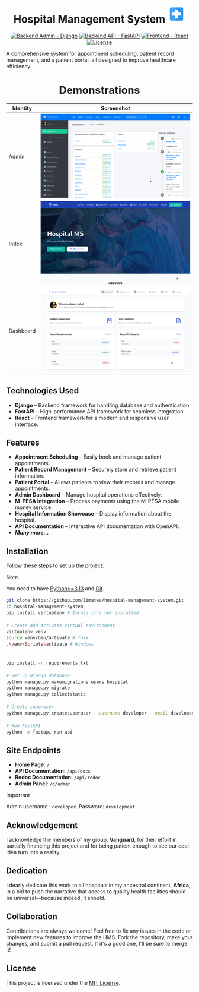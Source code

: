 <h1 align="center">Hospital Management System <img src="hospital/static/hospital/img/logo.png" width="48px"/> </h1>

<p align="center">
<a href=""><img alt="Backend Admin - Django" src="https://img.shields.io/static/v1?logo=django&color=Blue&message=Admin&label=Django"/></a>
<a href=""><img alt="Backend API - FastAPI" src="https://img.shields.io/static/v1?logo=fastapi&color=Blue&message=RestAPI&label=FastAPI"/></a>
<a href=""><img alt="Frontend - React" src="https://img.shields.io/static/v1?logo=react&color=Blue&message=Frontend&label=React"/></a>
<a href="https://github.com/Simatwa/health-management-system/blob/main/LICENSE"><img alt="License" src="https://img.shields.io/static/v1?logo=MIT&color=Blue&message=MIT&label=License"/></a>
</p>
A comprehensive system for appointment scheduling, patient record management, and a patient portal, all designed to improve healthcare efficiency.

<h1 align="center">Demonstrations</h1>

| Identity | Screenshot |
|----------|-------------|
| Admin   | ![admin page](assets/demo/admin.png) |
| Index   | ![Landing page](assets/demo/index.png) |
| Dashboard | ![Patient dashboard](assets/demo/dashboard.png) |

## Technologies Used

- **Django** – Backend framework for handling database and authentication.
- **FastAPI** – High-performance API framework for seamless integration.
- **React** – Frontend framework for a modern and responsive user interface.

## Features

- **Appointment Scheduling** – Easily book and manage patient appointments.
- **Patient Record Management** – Securely store and retrieve patient information.
- **Patient Portal** – Allows patients to view their records and manage appointments.
- **Admin Dashboard** – Manage hospital operations effectively.
- **M-PESA Integration** – Process payments using the M-PESA mobile money service.
- **Hospital Information Showcase** – Display information about the hospital.
- **API Documentation** – Interactive API documentation with OpenAPI.
- **_Many more..._**

## Installation

Follow these steps to set up the project:

> [!NOTE]
> You need to have [Python>=3.13](https://python.org) and [Git](https://git-scm.com).

```sh
git clone https://github.com/Simatwa/hospital-management-system.git
cd hospital-management-system
pip install virtualenv # Incase it's not installed

# Create and activate virtual environment
virtualenv venv
source venv/bin/activate # *nix
.\venv\Scripts\activate # Windows


pip install -r requirements.txt

# Set up Django database
python manage.py makemigrations users hospital
python manage.py migrate
python manage.py collectstatic

# Create superuser
python manage.py createsuperuser --username developer --email developer@localhost.domain --noinput

# Run FastAPI
python -m fastapi run api
```

## Site Endpoints

- **Home Page**: `/`
- **API Documentation**: `/api/docs`
- **Redoc Documentation**: `/api/redoc`
- **Admin Panel**: `/d/admin`

> [!IMPORTANT]
> Admin username : `developer`.
> Password: `development`

## Acknowledgement

I acknowledge the members of my group, **Vanguard**, for their effort in partially financing this project and for being patient enough to see our cool idea turn into a reality.

## Dedication

I dearly dedicate this work to all hospitals in my ancestral continent, **Africa**, in a bid to push the narrative that access to quality health facilities should be universal—because indeed, it should.

## Collaboration

Contributions are always welcome! Feel free to fix any issues in the code or implement new features to improve the HMS. Fork the repository, make your changes, and submit a pull request. If it's a good one, I'll be sure to merge it!

## License

This project is licensed under the [MIT License](LICENSE).